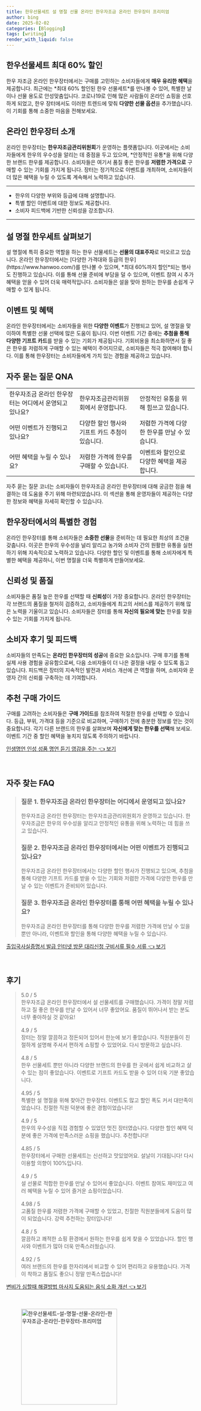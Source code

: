 ```yaml
---
title: 한우선물세트 설 명절 선물 온라인 한우자조금 온라인 한우장터 프리미엄
author: bing
date: 2025-02-02
categories: [Blogging]
tags: [writing]
render_with_liquid: false
---
```



<h2 id='한우선물세트 60프로 할인'>한우선물세트 최대 60% 할인</h2>

<p>한우 자조금 온라인 한우장터에서는 구매를 고민하는 소비자들에게 <b>매우 유리한 혜택</b>을 제공합니다. 최근에는 *최대 60% 할인된 한우 선물세트*를 만나볼 수 있어, 특별한 날이나 선물 용도로 안성맞춤입니다. 코로나19로 인해 많은 사람들이 온라인 쇼핑을 선호하게 되었고, 한우 장터에서도 이러한 트렌드에 맞춰 <b>다양한 선물 옵션</b>을 추가했습니다. 이 기회를 통해 소중한 마음을 전해보세요.</p>

<h2 id='온라인 한우장터 소개'>온라인 한우장터 소개</h2>

<p>온라인 한우장터는 <b>한우자조금관리위원회</b>가 운영하는 플랫폼입니다. 이곳에서는 소비자들에게 한우의 우수성을 알리는 데 중점을 두고 있으며, *안정적인 유통*을 위해 다양한 브랜드 한우를 제공합니다. 소비자들은 여기서 품질 좋은 한우를 <b>저렴한 가격으로</b> 구매할 수 있는 기회를 가지게 됩니다. 장터는 정기적으로 이벤트를 개최하며, 소비자들이 더 많은 혜택을 누릴 수 있도록 계속해서 노력하고 있습니다.</p>

<hr />

<ul>
    <li>한우의 다양한 부위와 등급에 대해 설명합니다.</li>
    <li>특별 할인 이벤트에 대한 정보도 제공합니다.</li>
    <li>소비자 피드백에 기반한 신뢰성을 강조합니다.</li>
</ul>

<hr />

<h2 id='설 명절 한우세트'>설 명절 한우세트 살펴보기</h2>

<p>설 명절에 특히 중요한 역할을 하는 한우 선물세트는 <b>선물의 대표주자</b>로 떠오르고 있습니다. 온라인 한우장터에서는 [다양한 가격대와 등급의 한우](https://www.hanwoo.com/)를 만나볼 수 있으며, *최대 60%까지 할인*되는 행사도 진행하고 있습니다. 이를 통해 선물 준비에 부담을 덜 수 있으며, 이벤트 참여 시 추가 혜택을 얻을 수 있어 더욱 매력적입니다. 소비자들은 설을 맞아 원하는 한우를 손쉽게 구매할 수 있게 됩니다.</p>

<h2 id='이벤트 및 혜택'>이벤트 및 혜택</h2>

<p>온라인 한우장터에서는 소비자들을 위한 <b>다양한 이벤트</b>가 진행되고 있어, 설 명절을 맞이하여 특별한 선물 선택에 많은 도움이 됩니다. 이번 이벤트 기간 중에는 <b>추첨을 통해 다양한 기프트 카드</b>를 받을 수 있는 기회가 제공됩니다. 기회비용을 최소화하면서 질 좋은 한우를 저렴하게 구매할 수 있는 혜택이 주어지므로, 소비자들은 적극 참여해야 합니다. 이를 통해 한우장터는 소비자들에게 가치 있는 경험을 제공하고 있습니다.</p>

<h2 id='자주 묻는 질문'> 자주 묻는 질문 QNA </h2>

<table>
    <tr>
        <td> 한우자조금 온라인 한우장터는 어디에서 운영되고 있나요? </td>
        <td> 한우자조금관리위원회에서 운영합니다. </td>
        <td> 안정적인 유통을 위해 힘쓰고 있습니다. </td>
    </tr>
    <tr>
        <td> 어떤 이벤트가 진행되고 있나요? </td>
        <td> 다양한 할인 행사와 기프트 카드 추첨이 있습니다. </td>
        <td> 저렴한 가격에 다양한 한우를 만날 수 있습니다. </td>
    </tr>
    <tr>
        <td> 어떤 혜택을 누릴 수 있나요? </td>
        <td> 저렴한 가격에 한우를 구매할 수 있습니다. </td>
        <td> 이벤트와 할인으로 다양한 혜택을 제공합니다. </td>
    </tr>
</table>

<p>자주 묻는 질문 코너는 소비자들이 한우자조금 온라인 한우장터에 대해 궁금한 점을 해결하는 데 도움을 주기 위해 마련되었습니다. 이 섹션을 통해 운영자들이 제공하는 다양한 정보와 혜택을 자세히 확인할 수 있습니다.</p>

<h2 id='결론'>한우장터에서의 특별한 경험</h2>

<p>온라인 한우장터를 통해 소비자들은 <b>소중한 선물</b>을 준비하는 데 필요한 최상의 조건을 갖춥니다. 이곳은 한우의 우수성을 널리 알리고 농가와 소비자 간의 원활한 유통을 실현하기 위해 지속적으로 노력하고 있습니다. 다양한 할인 및 이벤트를 통해 소비자에게 특별한 혜택을 제공하니, 이번 명절을 더욱 특별하게 만들어보세요.</p>

<h2 id='신뢰성 및 품질'>신뢰성 및 품질</h2>

<p>소비자들은 품질 높은 한우를 선택할 때 <b>신뢰성</b>이 가장 중요합니다. 온라인 한우장터는 각 브랜드의 품질을 철저히 검증하고, 소비자들에게 최고의 서비스를 제공하기 위해 많은 노력을 기울이고 있습니다. 소비자들은 장터를 통해 <b>자신의 필요에 맞는</b> 한우를 찾을 수 있는 기회를 가지게 됩니다.</p>

<h2 id='소비자 후기'>소비자 후기 및 피드백</h2>

<p>소비자들의 만족도는 <b>온라인 한우장터의 성공</b>에 중요한 요소입니다. 구매 후기를 통해 실제 사용 경험을 공유함으로써, 다음 소비자들이 더 나은 결정을 내릴 수 있도록 돕고 있습니다. 피드백은 장터의 지속적인 발전과 서비스 개선에 큰 역할을 하며, 소비자와 운영자 간의 신뢰를 구축하는 데 기여합니다.</p>

<h2 id='추천 구매 가이드'>추천 구매 가이드</h2>

<p>구매를 고려하는 소비자들은 <b>구매 가이드</b>를 참조하여 적절한 한우를 선택할 수 있습니다. 등급, 부위, 가격대 등을 기준으로 비교하며, 구매하기 전에 충분한 정보를 얻는 것이 중요합니다. 각기 다른 브랜드의 한우를 살펴보며 <b>자신에게 맞는 한우를 선택</b>해 보세요. 이벤트 기간 중 할인 혜택을 놓치지 않도록 주의하기 바랍니다.</p>


<p><a class="click-button" title="인생명언 인성 성품 명언 듣기 영감을 주는" href="https://afficreate.github.io/posts/%EC%9D%B8%EC%83%9D%EB%AA%85%EC%96%B8-%EC%9D%B8%EC%84%B1-%EC%84%B1%ED%92%88-%EB%AA%85%EC%96%B8-%EB%93%A3%EA%B8%B0-%EC%98%81%EA%B0%90%EC%9D%84-%EC%A3%BC%EB%8A%94/" rel="dofollow">인생명언 인성 성품 명언 듣기 영감을 주는 👈 보기</a></p><br>
<h2 id='자주_찾는_FAQ'>자주 찾는 FAQ</h2>
<div itemscope="" itemtype="https://schema.org/FAQPage"> 
<blockquote> 
<div itemscope="" itemprop="mainEntity" itemtype="https://schema.org/Question"> 
<h3 itemprop="name">질문 1. 한우자조금 온라인 한우장터는 어디에서 운영되고 있나요?</h3> 
<div itemscope="" itemprop="acceptedAnswer" itemtype="https://schema.org/Answer"> 
<span itemprop="text"> 
<p>한우자조금 온라인 한우장터는 한우자조금관리위원회가 운영하고 있습니다. 한우자조금은 한우의 우수성을 알리고 안정적인 유통을 위해 노력하는 데 힘을 쓰고 있습니다.</p> 
</span> 
</div> 
</div> 

<div itemscope="" itemprop="mainEntity" itemtype="https://schema.org/Question"> 
<h3 itemprop="name">질문 2. 한우자조금 온라인 한우장터에서는 어떤 이벤트가 진행되고 있나요?</h3> 
<div itemscope="" itemprop="acceptedAnswer" itemtype="https://schema.org/Answer"> 
<span itemprop="text"> 
<p>한우자조금 온라인 한우장터에서는 다양한 할인 행사가 진행되고 있으며, 추첨을 통해 다양한 기프트 카드를 받을 수 있는 기회와 저렴한 가격에 다양한 한우를 만날 수 있는 이벤트가 준비되어 있습니다.</p> 
</span> 
</div> 
</div>

<div itemscope="" itemprop="mainEntity" itemtype="https://schema.org/Question"> 
<h3 itemprop="name">질문 3. 한우자조금 온라인 한우장터를 통해 어떤 혜택을 누릴 수 있나요?</h3> 
<div itemscope="" itemprop="acceptedAnswer" itemtype="https://schema.org/Answer"> 
<span itemprop="text"> 
<p>한우자조금 온라인 한우장터를 통해 다양한 한우를 저렴한 가격에 만날 수 있을 뿐만 아니라, 이벤트와 할인을 통해 다양한 혜택을 누릴 수 있습니다.</p> 
</span> 
</div> 
</div> 
</blockquote> 
</div>
<p><a class="click-button" title="출입국사실증명서 발급 인터넷 방문 대리신청 구비서류 필수 서류" href="https://afficreate.github.io/posts/%EC%B6%9C%EC%9E%85%EA%B5%AD%EC%82%AC%EC%8B%A4%EC%A6%9D%EB%AA%85%EC%84%9C-%EB%B0%9C%EA%B8%89-%EC%9D%B8%ED%84%B0%EB%84%B7-%EB%B0%A9%EB%AC%B8-%EB%8C%80%EB%A6%AC%EC%8B%A0%EC%B2%AD-%EA%B5%AC%EB%B9%84%EC%84%9C%EB%A5%98-%ED%95%84%EC%88%98-%EC%84%9C%EB%A5%98/" rel="dofollow">출입국사실증명서 발급 인터넷 방문 대리신청 구비서류 필수 서류 👈 보기</a></p><br>
<h2 id='후기'>후기</h2>
<div itemscope itemtype="https://schema.org/Product">
  <blockquote>
  <div itemprop="review" itemscope itemtype="https://schema.org/Review">
      <div itemprop="reviewRating" itemscope itemtype="https://schema.org/Rating"> <span itemprop="ratingValue">5.0</span> / <span itemprop="bestRating">5</span> </div>
      <span itemprop="reviewBody">한우자조금 온라인 한우장터에서 설 선물세트를 구매했습니다. 가격이 정말 저렴하고 질 좋은 한우를 만날 수 있어서 너무 좋았어요. 품질이 뛰어나서 받는 분도 너무 좋아하실 것 같아요!</span>
  </div>
  <br>
  <div itemprop="review" itemscope itemtype="https://schema.org/Review">
      <div itemprop="reviewRating" itemscope itemtype="https://schema.org/Rating"> <span itemprop="ratingValue">4.9</span> / <span itemprop="bestRating">5</span> </div>
      <span itemprop="reviewBody">장터는 정말 깔끔하고 정돈되어 있어서 한눈에 보기 좋았습니다. 직원분들이 친절하게 설명해 주셔서 편하게 쇼핑할 수 있었어요. 다시 방문하고 싶습니다.</span>
  </div>
  <br>
  <div itemprop="review" itemscope itemtype="https://schema.org/Review">
      <div itemprop="reviewRating" itemscope itemtype="https://schema.org/Rating"> <span itemprop="ratingValue">4.8</span> / <span itemprop="bestRating">5</span> </div>
      <span itemprop="reviewBody">한우 선물세트 뿐만 아니라 다양한 브랜드의 한우를 한 곳에서 쉽게 비교하고 살 수 있는 점이 좋았습니다. 이벤트로 기프트 카드도 받을 수 있어 더욱 기분 좋았습니다.</span>
  </div>
  <br>
  <div itemprop="review" itemscope itemtype="https://schema.org/Review">
      <div itemprop="reviewRating" itemscope itemtype="https://schema.org/Rating"> <span itemprop="ratingValue">4.95</span> / <span itemprop="bestRating">5</span> </div>
      <span itemprop="reviewBody">특별한 설 명절을 위해 찾아간 한우장터. 이벤트도 많고 할인 폭도 커서 대만족이었습니다. 친절한 직원 덕분에 좋은 경험이었습니다!</span>
  </div>
  <br>
  <div itemprop="review" itemscope itemtype="https://schema.org/Review">
      <div itemprop="reviewRating" itemscope itemtype="https://schema.org/Rating"> <span itemprop="ratingValue">4.9</span> / <span itemprop="bestRating">5</span> </div>
      <span itemprop="reviewBody">한우의 우수성을 직접 경험할 수 있었던 멋진 장터였습니다. 다양한 할인 혜택 덕분에 좋은 가격에 만족스러운 쇼핑을 했습니다. 추천합니다!</span>
  </div>
  <br>
  <div itemprop="review" itemscope itemtype="https://schema.org/Review">
      <div itemprop="reviewRating" itemscope itemtype="https://schema.org/Rating"> <span itemprop="ratingValue">4.85</span> / <span itemprop="bestRating">5</span> </div>
      <span itemprop="reviewBody">한우장터에서 구매한 선물세트는 신선하고 맛있었어요. 설날이 기대됩니다! 다시 이용할 의향이 100%입니다.</span>
  </div>
  <br>
  <div itemprop="review" itemscope itemtype="https://schema.org/Review">
      <div itemprop="reviewRating" itemscope itemtype="https://schema.org/Rating"> <span itemprop="ratingValue">4.9</span> / <span itemprop="bestRating">5</span> </div>
      <span itemprop="reviewBody">설 선물로 적합한 한우를 만날 수 있어서 좋았습니다. 이벤트 참여도 재미있고 여러 혜택을 누릴 수 있어 즐거운 쇼핑이었습니다.</span>
  </div>
  <br>
  <div itemprop="review" itemscope itemtype="https://schema.org/Review">
      <div itemprop="reviewRating" itemscope itemtype="https://schema.org/Rating"> <span itemprop="ratingValue">4.98</span> / <span itemprop="bestRating">5</span> </div>
      <span itemprop="reviewBody">고품질 한우를 저렴한 가격에 구매할 수 있었고, 친절한 직원분들에게 도움이 많이 되었습니다. 강력 추천하는 장터입니다!</span>
  </div>
  <br>
  <div itemprop="review" itemscope itemtype="https://schema.org/Review">
      <div itemprop="reviewRating" itemscope itemtype="https://schema.org/Rating"> <span itemprop="ratingValue">4.8</span> / <span itemprop="bestRating">5</span> </div>
      <span itemprop="reviewBody">깔끔하고 쾌적한 쇼핑 환경에서 원하는 한우를 쉽게 찾을 수 있었습니다. 할인 행사와 이벤트가 많아 더욱 만족스러웠습니다.</span>
  </div>
  <br>
  <div itemprop="review" itemscope itemtype="https://schema.org/Review">
      <div itemprop="reviewRating" itemscope itemtype="https://schema.org/Rating"> <span itemprop="ratingValue">4.92</span> / <span itemprop="bestRating">5</span> </div>
      <span itemprop="reviewBody">여러 브랜드의 한우를 한자리에서 비교할 수 있어 편리하고 유용했습니다. 가격이 착하고 품질도 좋으니 정말 만족스럽습니다!</span>
  </div>
  </blockquote>
</div>
<p><a class="click-button" title="변비가 심할때 해결방법 마사지 도움되는 음식 소화 개선" href="https://afficreate.github.io/posts/%EB%B3%80%EB%B9%84%EA%B0%80-%EC%8B%AC%ED%95%A0%EB%95%8C-%ED%95%B4%EA%B2%B0%EB%B0%A9%EB%B2%95-%EB%A7%88%EC%82%AC%EC%A7%80-%EB%8F%84%EC%9B%80%EB%90%98%EB%8A%94-%EC%9D%8C%EC%8B%9D-%EC%86%8C%ED%99%94-%EA%B0%9C%EC%84%A0/" rel="dofollow">변비가 심할때 해결방법 마사지 도움되는 음식 소화 개선 👈 보기</a></p><br>
<figure class="image"><img src="https://afficreate.github.io/assets/img/thumbnail/한우선물세트-설-명절-선물-온라인-한우자조금-온라인-한우장터-프리미엄.webp" alt="한우선물세트-설-명절-선물-온라인-한우자조금-온라인-한우장터-프리미엄" width="256" height="256"></figure>